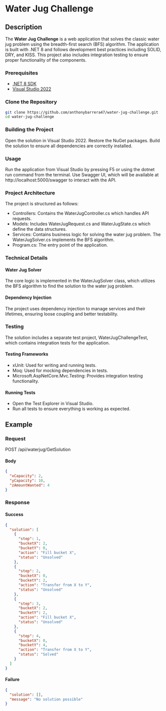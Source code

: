 ﻿# Water Jug Challenge

## Description

The **Water Jug Challenge** is a web application that solves the classic water jug problem using the breadth-first search (BFS) algorithm. The application is built with .NET 8 and follows development best practices including SOLID, DRY, and KISS. This project also includes integration testing to ensure proper functionality of the components.

### Prerequisites

- [.NET 8 SDK](https://dotnet.microsoft.com/download/dotnet/8.0)
- [Visual Studio 2022](https://visualstudio.microsoft.com/vs/)

### Clone the Repository

```bash
git clone https://github.com/anthonybarrera47/water-jug-challenge.git 
cd water-jug-challenge
```

### Building the Project
Open the solution in Visual Studio 2022.
Restore the NuGet packages.
Build the solution to ensure all dependencies are correctly installed.
### Usage
Run the application from Visual Studio by pressing F5 or using the dotnet run command from the terminal.
Use Swagger UI, which will be available at http://localhost:5000/swagger to interact with the API.
### Project Architecture
The project is structured as follows:

- Controllers: Contains the WaterJugController.cs which handles API requests.
- Models: Includes WaterJugRequest.cs and WaterJugState.cs which define the data structures.
- Services: Contains business logic for solving the water jug problem. The WaterJugSolver.cs implements the BFS algorithm.
- Program.cs: The entry point of the application.

### Technical Details
#### Water Jug Solver
The core logic is implemented in the WaterJugSolver class, which utilizes the BFS algorithm to find the solution to the water jug problem.

#### Dependency Injection
The project uses dependency injection to manage services and their lifetimes, ensuring loose coupling and better testability.

### Testing
The solution includes a separate test project, WaterJugChallengeTest, which contains integration tests for the application.

#### Testing Frameworks
- xUnit: Used for writing and running tests.
- Moq: Used for mocking dependencies in tests.
- Microsoft.AspNetCore.Mvc.Testing: Provides integration testing functionality.
#### Running Tests
- Open the Test Explorer in Visual Studio.
- Run all tests to ensure everything is working as expected.

## Example

### Request
POST /api/waterjug/GetSolution
#### Body
```json
{
  "xCapacity": 2,
  "yCapacity": 10,
  "zAmountWanted": 4
}
```
### Response
#### Success
```json
{
  "solution": [
    {
      "step": 1,
      "bucketX": 2,
      "bucketY": 0,
      "action": "Fill bucket X",
      "status": "Unsolved"
    },
    {
      "step": 2,
      "bucketX": 0,
      "bucketY": 2,
      "action": "Transfer from X to Y",
      "status": "Unsolved"
    },
    {
      "step": 3,
      "bucketX": 2,
      "bucketY": 2,
      "action": "Fill bucket X",
      "status": "Unsolved"
    },
    {
      "step": 4,
      "bucketX": 0,
      "bucketY": 4,
      "action": "Transfer from X to Y",
      "status": "Solved"
    }
  ]
}
```
#### Failure
```json
{
  "solution": [],
  "message": "No solution possible"
}
```